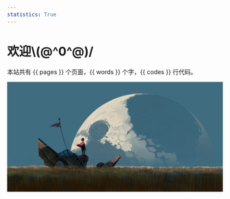 ```yaml
---
statistics: True
---
```


# 欢迎\\(@\^0^@)/

本站共有 {{ pages }} 个页面，{{ words }} 个字，{{ codes }} 行代码。

![Alt text](images/custom-wallhaven-85rw5o.jpg)
  